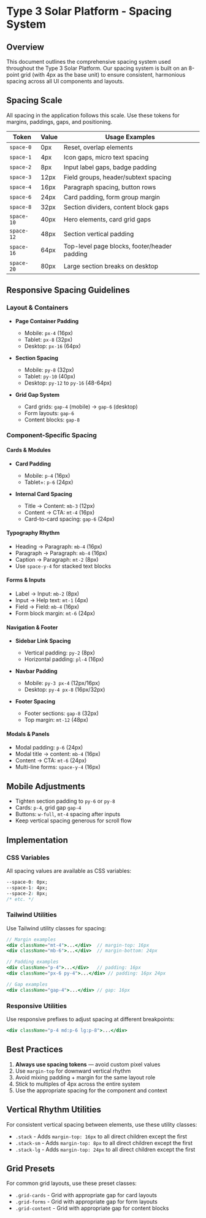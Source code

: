 # Type 3 Solar Platform - Spacing System

## Overview

This document outlines the comprehensive spacing system used throughout the Type 3 Solar Platform. Our spacing system is built on an 8-point grid (with 4px as the base unit) to ensure consistent, harmonious spacing across all UI components and layouts.

## Spacing Scale

All spacing in the application follows this scale. Use these tokens for margins, paddings, gaps, and positioning.

| Token     | Value  | Usage Examples |
|-----------|--------|----------------|
| `space-0` | 0px    | Reset, overlap elements |
| `space-1` | 4px    | Icon gaps, micro text spacing |
| `space-2` | 8px    | Input label gaps, badge padding |
| `space-3` | 12px   | Field groups, header/subtext spacing |
| `space-4` | 16px   | Paragraph spacing, button rows |
| `space-6` | 24px   | Card padding, form group margin |
| `space-8` | 32px   | Section dividers, content block gaps |
| `space-10`| 40px   | Hero elements, card grid gaps |
| `space-12`| 48px   | Section vertical padding |
| `space-16`| 64px   | Top-level page blocks, footer/header padding |
| `space-20`| 80px   | Large section breaks on desktop |

## Responsive Spacing Guidelines

### Layout & Containers

- **Page Container Padding**
  - Mobile: `px-4` (16px)
  - Tablet: `px-8` (32px)
  - Desktop: `px-16` (64px)

- **Section Spacing**
  - Mobile: `py-8` (32px)
  - Tablet: `py-10` (40px)
  - Desktop: `py-12` to `py-16` (48-64px)

- **Grid Gap System**
  - Card grids: `gap-4` (mobile) → `gap-6` (desktop)
  - Form layouts: `gap-6`
  - Content blocks: `gap-8`

### Component-Specific Spacing

#### Cards & Modules

- **Card Padding**
  - Mobile: `p-4` (16px)
  - Tablet+: `p-6` (24px)

- **Internal Card Spacing**
  - Title → Content: `mb-3` (12px)
  - Content → CTA: `mt-4` (16px)
  - Card-to-card spacing: `gap-6` (24px)

#### Typography Rhythm

- Heading → Paragraph: `mb-4` (16px)
- Paragraph → Paragraph: `mb-4` (16px)
- Caption → Paragraph: `mt-2` (8px)
- Use `space-y-4` for stacked text blocks

#### Forms & Inputs

- Label → Input: `mb-2` (8px)
- Input → Help text: `mt-1` (4px)
- Field → Field: `mb-4` (16px)
- Form block margin: `mt-6` (24px)

#### Navigation & Footer

- **Sidebar Link Spacing**
  - Vertical padding: `py-2` (8px)
  - Horizontal padding: `pl-4` (16px)

- **Navbar Padding**
  - Mobile: `py-3 px-4` (12px/16px)
  - Desktop: `py-4 px-8` (16px/32px)

- **Footer Spacing**
  - Footer sections: `gap-8` (32px)
  - Top margin: `mt-12` (48px)

#### Modals & Panels

- Modal padding: `p-6` (24px)
- Modal title → content: `mb-4` (16px)
- Content → CTA: `mt-6` (24px)
- Multi-line forms: `space-y-4` (16px)

## Mobile Adjustments

- Tighten section padding to `py-6` or `py-8`
- Cards: `p-4`, grid gap `gap-4`
- Buttons: `w-full`, `mt-4` spacing after inputs
- Keep vertical spacing generous for scroll flow

## Implementation

### CSS Variables

All spacing values are available as CSS variables:

```css
--space-0: 0px;
--space-1: 4px;
--space-2: 8px;
/* etc. */
```

### Tailwind Utilities

Use Tailwind utility classes for spacing:

```jsx
// Margin examples
<div className="mt-4">...</div>  // margin-top: 16px
<div className="mb-6">...</div>  // margin-bottom: 24px

// Padding examples
<div className="p-4">...</div>   // padding: 16px
<div className="px-6 py-4">...</div> // padding: 16px 24px

// Gap examples
<div className="gap-4">...</div> // gap: 16px
```

### Responsive Utilities

Use responsive prefixes to adjust spacing at different breakpoints:

```jsx
<div className="p-4 md:p-6 lg:p-8">...</div>
```

## Best Practices

1. **Always use spacing tokens** — avoid custom pixel values
2. Use `margin-top` for downward vertical rhythm
3. Avoid mixing padding + margin for the same layout role
4. Stick to multiples of 4px across the entire system
5. Use the appropriate spacing for the component and context

## Vertical Rhythm Utilities

For consistent vertical spacing between elements, use these utility classes:

- `.stack` - Adds `margin-top: 16px` to all direct children except the first
- `.stack-sm` - Adds `margin-top: 8px` to all direct children except the first
- `.stack-lg` - Adds `margin-top: 24px` to all direct children except the first

## Grid Presets

For common grid layouts, use these preset classes:

- `.grid-cards` - Grid with appropriate gap for card layouts
- `.grid-forms` - Grid with appropriate gap for form layouts
- `.grid-content` - Grid with appropriate gap for content blocks
